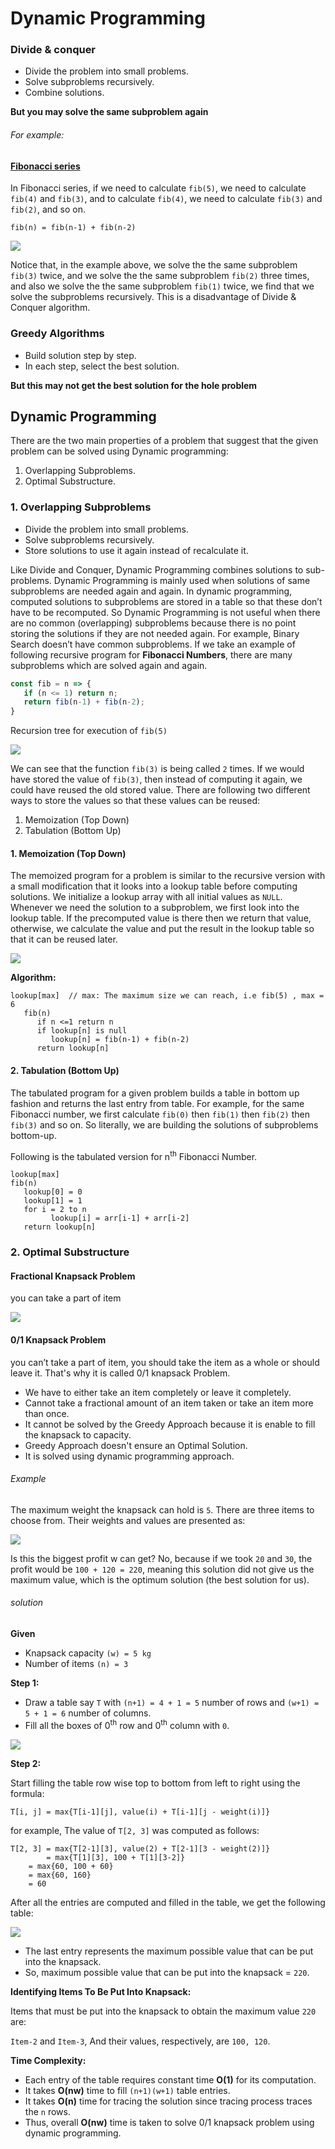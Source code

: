 # Dynamic Programming

### Divide & conquer

- Divide the problem into small problems.
- Solve subproblems recursively.
- Combine solutions.

**But you may solve the same subproblem again**

###### For example:

#### [Fibonacci series](https://github.com/rehabas/Algorithms-Data-Structure/blob/main/Recursion.md#fibonacci-series)

In Fibonacci series, if we need to calculate ```fib(5)```, we need to calculate ```fib(4)``` and ```fib(3)```, and to calculate ```fib(4)```, we need to calculate ```fib(3)``` and ```fib(2)```, and so on.

```fib(n) = fib(n-1) + fib(n-2)```

![](Images/Selection_148.png)

Notice that, in the example above, we solve the the same subproblem ```fib(3)``` twice,  and we solve the the same subproblem ```fib(2)``` three times, and also  we solve the the same subproblem ```fib(1)``` twice,
we find that we solve the subproblems recursively. This is a disadvantage of Divide & Conquer algorithm.

### Greedy Algorithms

- Build solution step by step.
- In each step, select the best solution.

**But this may not get the best solution for the hole problem**

## Dynamic Programming

There are the two main properties of a problem that suggest that the given problem can be solved using Dynamic programming:

1. Overlapping Subproblems.
2. Optimal Substructure.

### 1. Overlapping Subproblems

- Divide the problem into small problems.
- Solve subproblems recursively.
- Store solutions to use it again instead of recalculate it.

Like Divide and Conquer, Dynamic Programming combines solutions to sub-problems. Dynamic Programming is mainly used when solutions of same subproblems are needed again and again. In dynamic programming, computed solutions to subproblems are stored in a table so that these don’t have to be recomputed. So Dynamic Programming is not useful when there are no common (overlapping) subproblems because there is no point storing the solutions if they are not needed again. For example, Binary Search doesn’t have common subproblems. If we take an example of following recursive program for **Fibonacci Numbers**, there are many subproblems which are solved again and again.

```js
const fib = n => {
   if (n <= 1) return n;
   return fib(n-1) + fib(n-2);
}
```

Recursion tree for execution of ```fib(5)```

![](Images/Selection_148.png)

We can see that the function ```fib(3)``` is being called ```2``` times. If we would have stored the value of ```fib(3)```, then instead of computing it again, we could have reused the old stored value. There are following two different ways to store the values so that these values can be reused:

1. Memoization (Top Down)
2. Tabulation (Bottom Up)

#### 1. Memoization (Top Down)

The memoized program for a problem is similar to the recursive version with a small modification that it looks into a lookup table before computing solutions. We initialize a lookup array with all initial values as ```NULL```. Whenever we need the solution to a subproblem, we first look into the lookup table. If the precomputed value is there then we return that value, otherwise, we calculate the value and put the result in the lookup table so that it can be reused later.

![](Images/Selection_149.png)

**Algorithm:**

```
lookup[max]  // max: The maximum size we can reach, i.e fib(5) , max = 6
   fib(n)
      if n <=1 return n
      if lookup[n] is null
         lookup[n] = fib(n-1) + fib(n-2)
      return lookup[n]
```

#### 2. Tabulation (Bottom Up)

The tabulated program for a given problem builds a table in bottom up fashion and returns the last entry from table. For example, for the same Fibonacci number, we first calculate ```fib(0)``` then ```fib(1)``` then ```fib(2)``` then ```fib(3)``` and so on. So literally, we are building the solutions of subproblems bottom-up.

Following is the tabulated version for n<sup>th</sup> Fibonacci Number.

```
lookup[max]
fib(n)
   lookup[0] = 0
   lookup[1] = 1
   for i = 2 to n
	     lookup[i] = arr[i-1] + arr[i-2]
   return lookup[n]
```

### 2. Optimal Substructure

#### Fractional Knapsack Problem

you can take a part of item

![](Images/Selection_150.png)

#### 0/1 Knapsack Problem

you can’t take a part of item, you should take the item as a whole or should leave it. That's why it is called 0/1 knapsack Problem.

- We have to either take an item completely or leave it completely.
- Cannot take a fractional amount of an item taken or take an item more than once.
- It cannot be solved by the Greedy Approach because it is enable to fill the knapsack to capacity.
- Greedy Approach doesn't ensure an Optimal Solution.
- It is solved using dynamic programming approach.

###### Example

The maximum weight the knapsack can hold is ```5```. There are three items to choose from. Their weights and values are presented as:

![](Images/Selection_151.png)

Is this the biggest profit w can get? No, because if we took ```20``` and ```30```, the profit would be ```100 + 120 = 220```, meaning this solution did not give us the maximum value, which is the optimum solution (the best solution for us).

###### solution

**Given**

- Knapsack capacity ```(w) = 5 kg```
- Number of items ```(n) = 3```

**Step 1:**
 
- Draw a table say ```T``` with ```(n+1) = 4 + 1 = 5``` number of rows and ```(w+1) = 5 + 1 = 6``` number of columns.
- Fill all the boxes of 0<sup>th</sup> row and 0<sup>th</sup> column with ```0```.

![](Images/Selection_155.png)

**Step 2:**
 
Start filling the table row wise top to bottom from left to right using the formula:

```T[i, j] = max{T[i-1][j], value(i) + T[i-1][j - weight(i)]}```

for example,  The value of ```T[2, 3]``` was computed as follows:

```
T[2, 3] = max{T[2-1][3], value(2) + T[2-1][3 - weight(2)]}
        = max{T[1][3], 100 + T[1][3-2]}
	= max{60, 100 + 60}
	= max{60, 160}
	= 60
```

After all the entries are computed and filled in the table, we get the following table:

![](Images/Selection_154.png)

- The last entry represents the maximum possible value that can be put into the knapsack.
- So, maximum possible value that can be put into the knapsack = ```220```.

**Identifying Items To Be Put Into Knapsack:**
 
Items that must be put into the knapsack to obtain the maximum value ```220``` are:

 ```Item-2``` and ```Item-3```, And their values, respectively, are ```100, 120```.
 
**Time Complexity:**
 
- Each entry of the table requires constant time **O(1)** for its computation.
- It takes **O(nw)** time to fill ```(n+1)(w+1)``` table entries.
- It takes **O(n)** time for tracing the solution since tracing process traces the ```n``` rows.
- Thus, overall **O(nw)** time is taken to solve 0/1 knapsack problem using dynamic programming.
